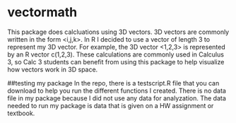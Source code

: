 # vectormath
This package does calcluations using 3D vectors. 3D vectors are commonly written in the form <i,j,k>. In R I decided to use a vector of length 3 to represent my 3D vector. For example,
the 3D vector <1,2,3> is represented by an R vector c(1,2,3). These calculations are commonly used in Calculus 3, so Calc 3 students can benefit from using this package to help visualize
how vectors work in 3D space.

##testing my package
In the repo, there is a testscript.R file that you can download to help you run the different functions I created. There is no data file in my package because I did not use any data for analyzation.
The data needed to run my package is data that is given on a HW assignment or textbook.
